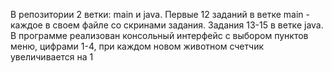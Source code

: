 В репозитории 2 ветки: main и java. 
Первые 12 заданий в ветке main - каждое в своем файле со скринами задания.
Задания 13-15 в ветке java. В программе реализован консольный интерфейс с выбором пунктов меню, цифрами 1-4, при каждом новом животном счетчик увеличивается на 1
